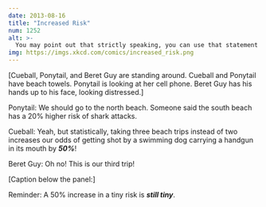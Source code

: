 ```yaml
---
date: 2013-08-16
title: "Increased Risk"
num: 1252
alt: >-
  You may point out that strictly speaking, you can use that statement to prove that all risks are tiny—to which I reply HOLY SHIT WATCH OUT FOR THAT DOG!
img: https://imgs.xkcd.com/comics/increased_risk.png
---
```

[Cueball, Ponytail, and Beret Guy are standing around. Cueball and Ponytail have beach towels. Ponytail is looking at her cell phone. Beret Guy has his hands up to his face, looking distressed.]

Ponytail: We should go to the north beach. Someone said the south beach has a 20% higher risk of shark attacks.

Cueball: Yeah, but statistically, taking three beach trips instead of two increases our odds of getting shot by a swimming dog carrying a handgun in its mouth by ***50%***!

Beret Guy: Oh no! This is our third trip!

[Caption below the panel:]

Reminder: A 50% increase in a tiny risk is ***still tiny***.